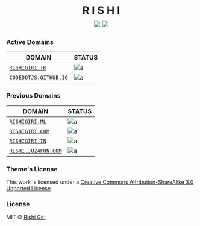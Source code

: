 <h1 align="center">
	R I S H I
	<br>
	<img src="https://img.shields.io/badge/build-passing-green.svg?style=flat">  <a href="http://orderedlist.github.com/minimal/"><img src="https://img.shields.io/badge/theme-minimal-blue.svg?style=flat"></a>
</h1>

### Active Domains

| DOMAIN                                                    | STATUS                                                                       |
| --------------------------------------------------------- |------------------------------------------------------------------------------|
| [`RISHIGIRI.TK`](http://rishigiri.tk)                     | ![a](https://img.shields.io/badge/status-running-green.svg?style=flat) |
| [`CODEDOTJS.GITHUB.IO`](https://codedotjs.github.io)      | ![a](https://img.shields.io/badge/status-running-green.svg?style=flat) |


### Previous Domains

| DOMAIN                                                    | STATUS                                                                       |
| --------------------------------------------------------- |------------------------------------------------------------------------------|
| [`RISHIGIRI.ML`](http://rishigiri.ml)                     | ![a](https://img.shields.io/badge/status-expired-red.svg?style=flat)       |
| [`RISHIGIRI.COM`](http://rishigiri.com)                   | ![a](https://img.shields.io/badge/status-expired-red.svg?style=flat)       |
| [`RISHIGIRI.IN`](http://rishigiri.in)                     | ![a](https://img.shields.io/badge/status-expired-red.svg?style=flat)       |
| [`RISHI.JUZ4FUN.COM`](http://rishi.juz4fun.com)           | ![a](https://img.shields.io/badge/status-expired-red.svg?style=flat)       |

### Theme's License

This work is licensed under a [Creative Commons Attribution-ShareAlike 3.0 Unported License](http://creativecommons.org/licenses/by-sa/3.0/).

### License

MIT &copy; [Rishi Giri](rishigiri.ml)